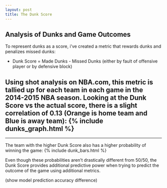 ```yaml
---
layout: post
title: The Dunk Score
---
```


## Analysis of Dunks and Game Outcomes


To represent dunks as a score, i’ve created a metric that rewards dunks and penalizes missed dunks:

- Dunk Score = Made Dunks - Missed Dunks (either by fault of offensive player or by defensive block)

Using shot analysis on NBA.com, this metric is tallied up for each team in each game in the 2014-2015 NBA season.  Looking at the Dunk Score vs the actual score, there is a slight correlation of 0.13 (Orange is home team and Blue is away team):
{% include dunks_graph.html %}
----
****

The team with the higher Dunk Score also has a higher probability of winning the game:
{% include dunk_bars.html %}

Even though these probabilities aren’t drastically different from 50/50, the Dunk Score provides additional predictive power when trying to predict the outcome of the game using additional metrics.  

(show model prediction accuracy difference)



